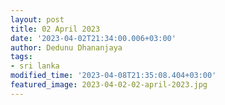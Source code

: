 ```yaml
---
layout: post
title: 02 April 2023
date: '2023-04-02T21:34:00.006+03:00'
author: Dedunu Dhananjaya
tags:
- sri lanka
modified_time: '2023-04-08T21:35:08.404+03:00'
featured_image: 2023-04-02-02-april-2023.jpg
---
```

